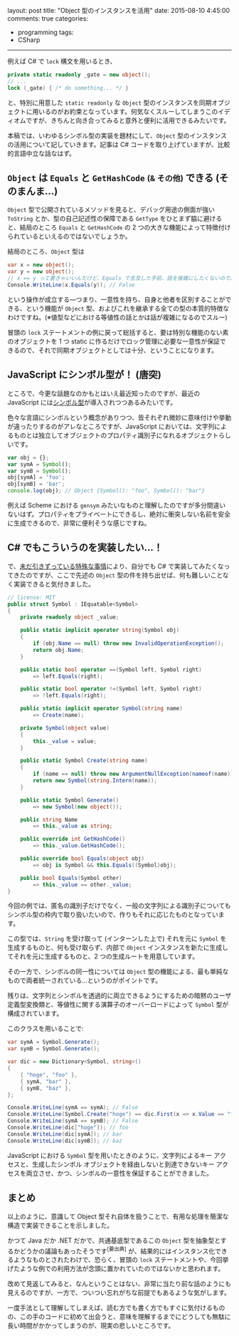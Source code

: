 ﻿layout: post
title: "Object 型のインスタンスを活用"
date: 2015-08-10 4:45:00
comments: true
categories:
- programming
tags:
- CSharp
---

例えば C# で `lock` 構文を用いるとき、

```csharp
private static readonly _gate = new object();
// ...
lock (_gate) { /* do something... */ }
```

と、特別に用意した `static readonly` な `Object` 型のインスタンスを同期オブジェクトに用いるのがお約束となっています。何気なくスルーしてしまうこのイディオムですが、きちんと向き合ってみると意外と便利に活用できるみたいです。

本稿では、いわゆるシンボル型の実装を題材にして、`Object` 型のインスタンスの活用について記していきます。記事は C# コードを取り上げていますが、比較的言語中立な話なはず。

<!-- more -->

## `Object` は `Equals` と `GetHashCode` <small>(& その他)</small> できる (そのまんま…)

`Object` 型で公開されているメソッドを見ると、デバッグ用途の側面が強い `ToString` とか、型の自己記述性の保障である `GetType` をひとまず脇に避けると、結局のところ `Equals` と `GetHashCode` の 2 つの大きな機能によって特徴付けられているといえるのではないでしょうか。

結局のところ、`Object` 型は

```csharp
var x = new object();
var y = new object();
// x == y って書きゃいいんだけど、Equals で言及した手前、話を複雑にしたくないので…
Console.WriteLine(x.Equals(y)); // False
```

という操作が成立する―つまり、一意性を持ち、自身と他者を区別することができる、という機能が `Object` 型、およびこれを継承する全ての型の本質的特徴なわけですね。(※値型などにおける等値性の話とかは話が複雑になるのでスルー)

冒頭の `lock` ステートメントの例に戻って総括すると、要は特別な機能のない素のオブジェクトを 1 つ static に作るだけでロック管理に必要な一意性が保証できるので、それで同期オブジェクトとしては十分、ということになります。

## JavaScript にシンボル型が！ (唐突)

ところで、今更な話題なのかもとはいえ最近知ったのですが、最近の JavaScript には[シンボル型](https://developer.mozilla.org/docs/Web/JavaScript/Reference/Global_Objects/Symbol)が導入されつつあるみたいです。

色々な言語にシンボルという概念がありつつ、皆それぞれ微妙に意味付けや挙動が違ったりするのがアレなところですが、JavaScript においては、文字列によるものとは独立してオブジェクトのプロパティ識別子になれるオブジェクトらしいです。

```javascript
var obj = {};
var symA = Symbol();
var symB = Symbol();
obj[symA] = 'foo';
obj[symB] = 'bar';
console.log(obj); // Object {Symbol(): "foo", Symbol(): "bar"}
```

例えば Scheme における `gensym` みたいなものと理解したのですが多分間違いないはず。プロパティをプライベートにできるし、絶対に衝突しない名前を安全に生成できるので、非常に便利そうな感じですね。

## C# でもこういうのを実装したい…！

で、[未だ引きずっている特殊な事情](http://yacq.net/)により、自分でも C# で実装してみたくなってきたのですが、ここで先述の `Object` 型の件を持ち出せば、何も難しいことなく実装できると気付きました。

```csharp
// license: MIT
public struct Symbol : IEquatable<Symbol>
{
    private readonly object _value;

    public static implicit operator string(Symbol obj)
    {
        if (obj.Name == null) throw new InvalidOperationException();
        return obj.Name;
    }

    public static bool operator ==(Symbol left, Symbol right)
        => left.Equals(right);

    public static bool operator !=(Symbol left, Symbol right)
        => !left.Equals(right);

    public static implicit operator Symbol(string name)
        => Create(name);

    private Symbol(object value)
    {
        this._value = value;
    }

    public static Symbol Create(string name)
    {
        if (name == null) throw new ArgumentNullException(nameof(name));
        return new Symbol(string.Intern(name));
    }

    public static Symbol Generate()
        => new Symbol(new object());

    public string Name
        => this._value as string;

    public override int GetHashCode()
        => this._value.GetHashCode();

    public override bool Equals(object obj)
        => obj is Symbol && this.Equals((Symbol)obj);

    public bool Equals(Symbol other)
        => this._value == other._value;
}
```

今回の例では、匿名の識別子だけでなく、一般の文字列による識別子についてもシンボル型の枠内で取り扱いたいので、作りもそれに応じたものとなっています。

この型では、`String` を受け取って (インターンした上で) それを元に `Symbol` を生成するものと、何も受け取らず、内部で `Object` インスタンスを新たに生成してそれを元に生成するものと、2 つの生成ルートを用意しています。

その一方で、シンボルの同一性については `Object` 型の機能による、最も単純なもので両者統一されている…というのがポイントです。

残りは、文字列とシンボルを透過的に両立できるようにするための暗黙のユーザ定義型変換類と、等値性に関する演算子のオーバーロードによって `Symbol` 型が構成されています。

このクラスを用いることで:

```csharp
var symA = Symbol.Generate();
var symB = Symbol.Generate();

var dic = new Dictionary<Symbol, string>()
{
    { "hoge", "foo" },
    { symA, "bar" },
    { symB, "baz" },
};

Console.WriteLine(symA == symA); // False
Console.WriteLine(Symbol.Create("hoge") == dic.First(x => x.Value == "foo").Key); // True
Console.WriteLine(symA == symB); // False
Console.WriteLine(dic["hoge"]); // foo
Console.WriteLine(dic[symA]); // bar
Console.WriteLine(dic[symB]); // baz
```

JavaScript における `Symbol` 型を用いたときのように、文字列によるキー アクセスと、生成したシンボル オブジェクトを経由しないと到達できないキー アクセスを両立させ、かつ、シンボルの一意性を保証することができました。

## まとめ

以上のように、意識して Object 型それ自体を扱うことで、有用な処理を簡潔な構造で実装できることを示しました。

かつて Java だか .NET だかで、共通基底型であるこの `Object` 型を抽象型とするかどうかの議論もあったそうです<sup>[要出典]</sup> が、結果的にはインスタンス化できるようなものとされたわけで、恐らく、冒頭の `lock` ステートメントや、今回挙げたような例での利用方法が念頭に置かれていたのではないかと思われます。

改めて見返してみると、なんということはない、非常に当たり前な話のようにも見えるのですが、一方で、ついつい忘れがちな前提でもあるような気がします。

一度手法として理解してしまえば、読む方でも書く方でもすぐに気付けるものの、この手のコードに初めて出会うと、意味を理解するまでにどうしても無駄に長い時間がかかってしまうのが、現実の悲しいところです。
